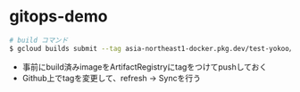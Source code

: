 # gitops-demo

```bash
# build コマンド
$ gcloud builds submit --tag asia-northeast1-docker.pkg.dev/test-yokoo/gitops-demo:test .
```



- 事前にbuild済みimageをArtifactRegistryにtagをつけてpushしておく
- Github上でtagを変更して、refresh → Syncを行う